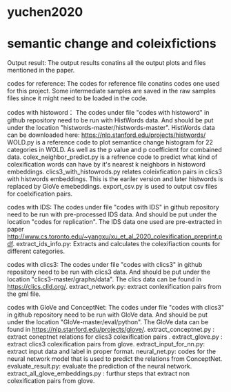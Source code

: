 # yuchen2020
# semantic change and coleixfictions

Output result:
The output results conatins all the output plots and files mentioned in the paper. 

codes for reference:
The codes for reference file conatins codes one used for this project. Some intermediate samples are saved in the raw samples files since it might need to be loaded in the code.

codes with histoword：
The codes under file "codes with histoword" in github repository need to be run with HistWords data. And should be put under the location "histwords-master/histwords-master".  HistWords data can be downloaded here: https://nlp.stanford.edu/projects/histwords/
WOLD.py is a reference code to plot semantice change histogram for 22 categories in WOLD. As well as the p value and p coefficient for combained data.
colex_neighbor_predict.py is a refrence code to predict what kind of colexification words can have by it's nearest k neighbors in histoword embeddings.
clics3_with_histowrods.py relates coleixfication pairs in clics3 with histwords embeddings. This is the eariler version and later histwords is replaced by GloVe emebeddings.
export_csv.py is used to output csv files for coelxification pairs.

codes with IDS:
The codes under file "codes with IDS" in github repository need to be run with pre-processed IDS data. And should be put under the location "codes for replication".  The IDS data one used are pre-extracted in paper http://www.cs.toronto.edu/~yangxu/xu_et_al_2020_colexification_preprint.pdf.
extract_ids_info.py: Extracts and calculates the colexifiaction counts for different categories.

codes with clics3:
The codes under file "codes with clics3" in github repository need to be run with clics3 data. And should be put under the location "clics3-master/graphs/data".  The clics data can be found in https://clics.clld.org/.
extract_network.py: extract conlexification pairs from the gml file.

codes with GloVe and ConceptNet:
The codes under file "codes with clics3" in github repository need to be run with GloVe data. And should be put under the location "GloVe-master/eval/python".  The GloVe data can be found in https://nlp.stanford.edu/projects/glove/.
extract_conceptnet.py : extract coneptnet relations for clics3 colexification pairs .
extract_glove.py : extract clics3 colexification pairs from glove.
extract_input_for_nn.py: extract input data and label in proper format.
neural_net.py: codes for the neural network model that is used to predict the relations from ConceptNet.
evaluate_result.py: evaluate the prediction of the neural network.
extract_all_glove_embeddings.py : furthur steps that extract non colexification pairs from glove.
